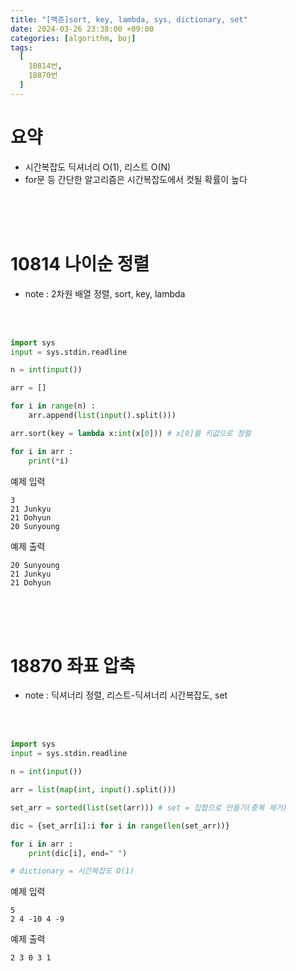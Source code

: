 ```yaml
---
title: "[백준]sort, key, lambda, sys, dictionary, set"
date: 2024-03-26 23:38:00 +09:00
categories: [algorithm, boj]
tags:
  [
    10814번,
    18870번
  ]
---
```


# 요약

- 시간복잡도 딕셔너리 O(1), 리스트 O(N)
- for문 등 간단한 알고리즘은 시간복잡도에서 컷될 확률이 높다

<br/>
<br/>
<br/>

# 10814 나이순 정렬

- note : 2차원 배열 정렬, sort, key, lambda

<br/>
<br/>

```python
import sys
input = sys.stdin.readline

n = int(input())

arr = []

for i in range(n) :
    arr.append(list(input().split()))

arr.sort(key = lambda x:int(x[0])) # x[0]를 키값으로 정렬

for i in arr :
    print(*i)
```
예제 입력
```text
3
21 Junkyu
21 Dohyun
20 Sunyoung
```
예제 출력
```text
20 Sunyoung
21 Junkyu
21 Dohyun
```

<br/>
<br/>
<br/>

# 18870 좌표 압축

- note : 딕셔너리 정렬, 리스트-딕셔너리 시간복잡도, set

<br/>
<br/>

```python
import sys
input = sys.stdin.readline

n = int(input())

arr = list(map(int, input().split()))

set_arr = sorted(list(set(arr))) # set = 집합으로 만들기(중복 제거)

dic = {set_arr[i]:i for i in range(len(set_arr))}

for i in arr :
    print(dic[i], end=" ")

# dictionary = 시간복잡도 O(1)
```
예제 입력
```text
5
2 4 -10 4 -9
```
예제 출력
```text
2 3 0 3 1
```